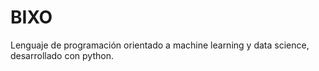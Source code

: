 # BIXO
Lenguaje de programación orientado a machine learning y data science, desarrollado con python.
